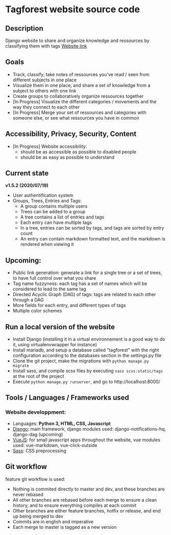 # Tagforest website source code

## Description

Django website to share and organize knowledge and ressources by classifying them with tags
[Website link](www.tagforest.fr)

## Goals

- Track, classify, take notes of ressources you've read / seen from different subjects in one place
- Visualize them in one place, and share a set of knowledge from a subject to others with one link
- Create groups to collaboratively organize ressources together
- [In Progress] Visualize the different categories / movements and the way they connect to each other
- [In Progress] Merge your set of ressources and categories with someone else, or see what ressources
  you have in common

## Accessibility, Privacy, Security, Content

- [In Progress] Website accessibility:
   * should be as accessible as possible to disabled people
   * should be as easy as possible to understand

## Current state

**v1.5.2 (2020/07/19)**

- User authentification system
- Groups, Trees, Entries and Tags:
  * A group contains multiple users
  * Trees can be added to a group
  * A tree contains a list of entries and tags
  * Each entry can have multiple tags
  * In a tree, entries can be sorted by tags, and tags are sorted by entry count
  * An entry can contain markdown formatted text, and the markdown is rendered when viewing it

## Upcoming:

- Public link generation: generate a link for a single tree or a set of trees, to have full control over what you share
- Tag name fuzzyness: each tag has a set of names which will be considered to lead to the same tag
- Directed Acyclic Graph (DAG) of tags: tags are related to each other through a DAG
- More fields for each entry, and different types of tags
- Multiple color schemes

## Run a local version of the website

- Install Django (installing it in a virtual environnement is a good way to do it, using virtualenvwrapper for instance)
- Install mariadb, and setup a database called "tagforest" with the right configuration according to the databases section in the settings.py file
- Clone the git project, make the migrations with `python manage.py migrate`
- Install sass, and compile scss files by executing `sass scss:static/tags` at the root of the project
- Execute `python manage.py runserver`, and go to http://localhost:8000/

## Tools / Languages / Frameworks used

### Website developpment:
  - Languages: **Python 3, HTML, CSS, Javascript**
  - [Django](https://www.djangoproject.com/): main framework, django modules used: django-notifications-hq, django-dag (upcoming)</li>
  - [VueJS](https://vuejs.org/): for small javascript apps throughout the website, vue modules used: vue-markdown, vue-click-outside</li>
  - [Sass](https://sass-lang.com/): CSS preprocessing</li>

## Git workflow

feature git workflow is used:

- Nothing is commited directly to master and dev, and these branches are never rebased
- All other branches are rebased before each merge to ensure a clean history, and to ensure
everything compiles at each commit
- Other branches are either feature branches, hotfix or release, and end up being merged to dev
- Commits are in english and imperative
- Each merge to master is tagged as a new version
